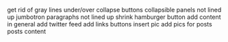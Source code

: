 get rid of gray lines under/over collapse buttons
collapsible panels not lined up
jumbotron paragraphs not lined up
shrink hamburger button
add content in general
  add twitter feed
  add links buttons
  insert pic
  add pics for posts
  posts content
